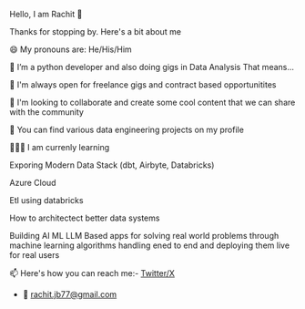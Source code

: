 Hello, I am Rachit 👋

Thanks for stopping by. Here's a bit about me

😄 My pronouns are: He/His/Him

🔭 I’m  a  python developer and  also doing gigs in Data Analysis  That means...

👯 I'm always open for freelance gigs and contract based opportunitites

💬 I'm looking to collaborate and create some cool content that we can share with the community

🤘 You can find various data engineering projects on my profile

🧑🏻‍🏫 I am currenly learning


Exporing Modern Data Stack (dbt, Airbyte, Databricks)

Azure Cloud 

Etl using databricks

How to architectect better data systems

Building AI ML LLM Based apps for solving real world problems through machine learning algorithms handling ened to end and deploying them live for real users

📫 Here's how you can reach me:- [Twitter/X](https://x.com/Rachitc11)
- 📧 rachit.jb77@gmail.com
